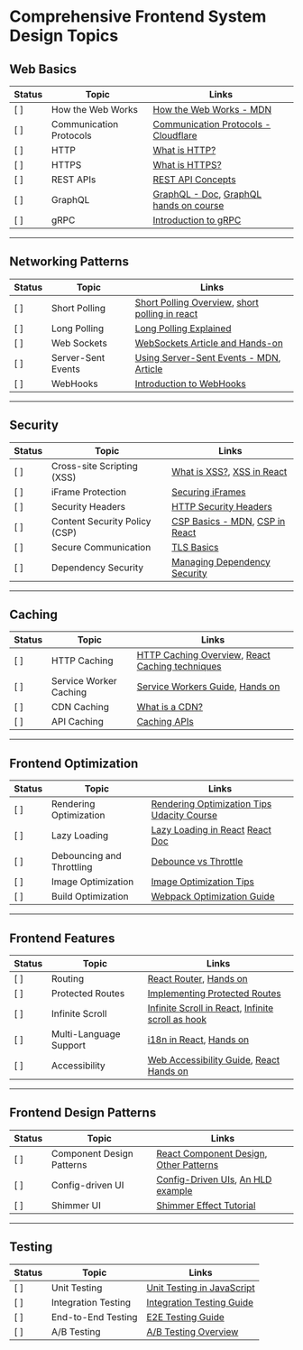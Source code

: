 # Comprehensive Frontend System Design Topics

## **Web Basics**
| **Status** | **Topic**                     | **Links**                                                                                          |
|------------|-------------------------------|----------------------------------------------------------------------------------------------------|
| [ ]        | How the Web Works             | [How the Web Works - MDN](https://developer.mozilla.org/en-US/docs/Learn/Getting_started_with_the_web/How_the_Web_works) |
| [ ]        | Communication Protocols       | [Communication Protocols - Cloudflare](https://www.cloudflare.com/en-gb/learning/network-layer/what-is-a-protocol/) |
| [ ]        | HTTP                          | [What is HTTP?](https://developer.mozilla.org/en-US/docs/Web/HTTP/Overview)                  |
| [ ]        | HTTPS                         | [What is HTTPS?](https://www.cloudflare.com/learning/ssl/what-is-https/)               |
| [ ]        | REST APIs                     | [REST API Concepts](https://www.youtube.com/watch?v=Q-BpqyOT3a8)                                  |
| [ ]        | GraphQL                       | [GraphQL - Doc](https://graphql.org/learn/), [GraphQL hands on course](https://youtu.be/yqWzCV0kU_c?si=nlp_s-XI3pERLthg)                                                    |
| [ ]        | gRPC                          | [Introduction to gRPC](https://grpc.io/docs/what-is-grpc/introduction/)                           |

---

## **Networking Patterns**
| **Status** | **Topic**                     | **Links**                                                                                          |
|------------|-------------------------------|----------------------------------------------------------------------------------------------------|
| [ ]        | Short Polling                 | [Short Polling Overview](https://www.geeksforgeeks.org/what-is-long-polling-and-short-polling/), [short polling in react](https://youtu.be/rtKMdas2ZIQ?si=A2FLK2Brw-z1o596) |
| [ ]        | Long Polling                  | [Long Polling Explained](https://ably.com/concepts/long-polling)                                  |
| [ ]        | Web Sockets                   | [WebSockets Article and Hands-on](https://ably.com/topic/websockets)                                   |
| [ ]        | Server-Sent Events            | [Using Server-Sent Events - MDN](https://developer.mozilla.org/en-US/docs/Web/API/Server-sent_events/Using_server-sent_events), [Article](https://ably.com/topic/server-sent-events) |
| [ ]        | WebHooks                      | [Introduction to WebHooks](https://www.twilio.com/docs/usage/webhooks)                            |

---

## **Security**
| **Status** | **Topic**                     | **Links**                                                                                          |
|------------|-------------------------------|----------------------------------------------------------------------------------------------------|
| [ ]        | Cross-site Scripting (XSS)    | [What is XSS?](https://portswigger.net/web-security/cross-site-scripting), [XSS in React](https://www.stackhawk.com/blog/react-xss-guide-examples-and-prevention/)                        |
| [ ]        | iFrame Protection             | [Securing iFrames](https://blogs.halodoc.io/iframe-security-threats-and-the-prevention/)              |
| [ ]        | Security Headers              | [HTTP Security Headers](https://cheatsheetseries.owasp.org/cheatsheets/HTTP_Headers_Cheat_Sheet.html) |
| [ ]        | Content Security Policy (CSP) | [CSP Basics - MDN](https://developer.mozilla.org/en-US/docs/Web/HTTP/CSP), [CSP in React](https://www.stackhawk.com/blog/react-content-security-policy-guide-what-it-is-and-how-to-enable-it/)                       |
| [ ]        | Secure Communication          | [TLS Basics](https://www.cloudflare.com/en-gb/learning/ssl/what-is-ssl/)                          |
| [ ]        | Dependency Security           | [Managing Dependency Security](https://snyk.io/learn/open-source-security/)                       |

---

## **Caching**
| **Status** | **Topic**                     | **Links**                                                                                          |
|------------|-------------------------------|----------------------------------------------------------------------------------------------------|
| [ ]        | HTTP Caching                  | [HTTP Caching Overview](https://developer.mozilla.org/en-US/docs/Web/HTTP/Caching), [React Caching techniques](https://blog.logrocket.com/options-caching-react/)              |
| [ ]        | Service Worker Caching        | [Service Workers Guide](https://developers.google.com/web/fundamentals/primers/service-workers), [Hands on](https://blog.logrocket.com/pwa-create-react-app-service-workers/)  |
| [ ]        | CDN Caching                   | [What is a CDN?](https://www.cloudflare.com/en-gb/learning/cdn/what-is-a-cdn/)                   |
| [ ]        | API Caching                   | [Caching APIs](https://www.geeksforgeeks.org/caching-strategies-for-api/)                                                  |

---

## **Frontend Optimization**
| **Status** | **Topic**                     | **Links**                                                                                          |
|------------|-------------------------------|----------------------------------------------------------------------------------------------------|
| [ ]        | Rendering Optimization        | [Rendering Optimization Tips](https://web.dev/rendering-performance/) [Udacity Course](https://www.udacity.com/enrollment/ud860)                           |
| [ ]        | Lazy Loading                  | [Lazy Loading in React](https://www.geeksforgeeks.org/lazy-loading-in-react-and-how-to-implement-it/)   [React Doc](https://react.dev/reference/react/lazy)                    |
| [ ]        | Debouncing and Throttling     | [Debounce vs Throttle](https://css-tricks.com/debouncing-throttling-explained-examples/)         |
| [ ]        | Image Optimization            | [Image Optimization Tips](https://web.dev/fast/#optimize-your-images)                           |
| [ ]        | Build Optimization            | [Webpack Optimization Guide](https://webpack.js.org/guides/production/)                         |

---

## **Frontend Features**
| **Status** | **Topic**                     | **Links**                                                                                          |
|------------|-------------------------------|----------------------------------------------------------------------------------------------------|
| [ ]        | Routing                       | [React Router](https://reactrouter.com/), [Hands on](https://youtu.be/VJov5QWEKE4?si=67YjEXp6C7oNja_R)                                                         |
| [ ]        | Protected Routes              | [Implementing Protected Routes](https://ui.dev/react-router-protected-routes-authentication/)    |
| [ ]        | Infinite Scroll               | [Infinite Scroll in React](https://www.youtube.com/watch?v=NZKUirTtxcg), [Infinite scroll as hook](https://blog.logrocket.com/react-hooks-infinite-scroll-advanced-tutorial/)                      |
| [ ]        | Multi-Language Support        | [i18n in React](https://www.i18next.com/), [Hands on](https://youtu.be/U4_P_l3L_EA?si=kHgiUAHXuhieysjM)                                                       |
| [ ]        | Accessibility                 | [Web Accessibility Guide](https://www.w3.org/WAI/roles/developers/), [React Hands on](https://youtu.be/e2nkq3h1P68?si=Rch45dN_2vY7fB1a)                                              |

---

## **Frontend Design Patterns**
| **Status** | **Topic**                     | **Links**                                                                                          |
|------------|-------------------------------|----------------------------------------------------------------------------------------------------|
| [ ]        | Component Design Patterns     | [React Component Design](https://kentcdodds.com/blog/application-state-management-with-react), [Other Patterns](https://youtube.com/playlist?list=PLApy4UwQM3Updrw-4mOXTwgsWar9bqk6i&si=aezuXUB2kRwR3dA_)    |
| [ ]        | Config-driven UI              | [Config-Driven UIs](https://dev.to/lovishduggal/mastering-config-driven-ui-a-beginners-guide-to-flexible-and-scalable-interfaces-3l91), [An HLD example](https://youtu.be/6z7ZXb4ntbE?si=HJjZX3a9_NpBBJjs)      |
| [ ]        | Shimmer UI                    | [Shimmer Effect Tutorial](https://youtube.com/playlist?list=PL4cUxeGkcC9i6bZhMuAzQpC6YgLmB4k4-&si=i8FTGVI_uACp86qh)                           |

---

## **Testing**
| **Status** | **Topic**                     | **Links**                                                                                          |
|------------|-------------------------------|----------------------------------------------------------------------------------------------------|
| [ ]        | Unit Testing                  | [Unit Testing in JavaScript](https://www.youtube.com/watch?v=Eu35xM76kKY)                         |
| [ ]        | Integration Testing           | [Integration Testing Guide](https://kentcdodds.com/blog/introducing-react-testing-library)        |
| [ ]        | End-to-End Testing            | [E2E Testing Guide](https://www.cypress.io/)                                                      |
| [ ]        | A/B Testing                   | [A/B Testing Overview](https://optimize.google.com/)                                              |

